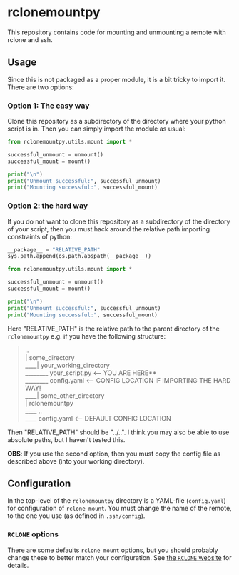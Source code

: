 # rclonemountpy
This repository contains code for mounting and unmounting a remote with rclone and ssh.

## Usage
Since this is not packaged as a proper module, it is a bit tricky to import it. There are two options:

### **Option 1**: The easy way

Clone this repository as a subdirectory of the directory where your python script is in. Then you can simply import the module as usual:
```py
from rclonemountpy.utils.mount import *

successful_unmount = unmount()
successful_mount = mount()

print("\n")
print("Unmount successful:", successful_unmount)
print("Mounting successful:", successful_mount)
```

### **Option 2**: the hard way

If you do not want to clone this repository as a subdirectory of the directory of your script, then you must hack around the relative path importing constraints of python:
```py
__package__ = "RELATIVE_PATH"
sys.path.append(os.path.abspath(__package__))

from rclonemountpy.utils.mount import *

successful_unmount = unmount()
successful_mount = mount()

print("\n")
print("Unmount successful:", successful_unmount)
print("Mounting successful:", successful_mount)
```
Here "RELATIVE_PATH" is the relative path to the parent directory of the `rclonemountpy` e.g. if you have the following structure:

>..\
>| some_directory\
>____| your_working_directory\
>________ your_script.py <-- YOU ARE HERE**\
>________ config.yaml <-- CONFIG LOCATION IF IMPORTING THE HARD WAY!\
>____| some_other_directory\
>| rclonemountpy\
>____ ..\
>____ config.yaml <-- DEFAULT CONFIG LOCATION

Then "RELATIVE_PATH" should be "../..". I think you may also be able to use absolute paths, but I haven't tested this.

**OBS**:
If you use the second option, then you must copy the config file as described above (into your working directory).


## Configuration
In the top-level of the `rclonemountpy` directory is a YAML-file (`config.yaml`) for configuration of `rclone mount`. You must change the name of the remote, to the one you use (as defined in `.ssh/config`). 

### `RCLONE` options
There are some defaults `rclone mount` options, but you should probably change these to better match your configuration. See [the `RCLONE` website](https://rclone.org/commands/rclone_mount/) for details.